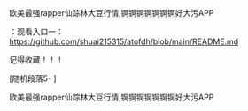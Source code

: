 欧美最强rapper仙踪林大豆行情,锕锕锕锕锕锕锕好大污APP

：观看入口一：https://github.com/shuai215315/atofdh/blob/main/README.md


记得收藏！！！



[随机段落5-
]






欧美最强rapper仙踪林大豆行情,锕锕锕锕锕锕锕好大污APP
